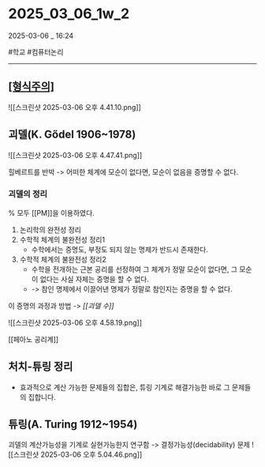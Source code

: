 
# 2025_03_06_1w_2

2025-03-06 _ 16:24

#학교 #컴퓨터논리 

---

## [[형식주의]](Formalism)

![[스크린샷 2025-03-06 오후 4.41.10.png]]


## 괴델(K. Gődel 1906~1978)

![[스크린샷 2025-03-06 오후 4.47.41.png]]


힐베르트를 반박
-> 어떠한 체계에 모순이 없다면, 모순이 없음을 증명할 수 없다.

### 괴델의 정리

% 모두 [[PM]]을 이용하였다.

1. 논리학의 완전성 정리
2. 수학적 체계의 불완전성 정리1
	- 수학에서는 증명도, 부정도 되지 않는 명제가 반드시 존재한다.
3. 수학적 체계의 불완전성 정리2
	- 수학을 전개하는 근본 공리를 선정하여 그 체계가 정말 모순이 없다면, 그 모순이 없다는 사실 자체는 증명을 할 수 없다.
	- -> 참인 명제에서 이끌어낸 명제가 정말로 참인지는 증명을 할 수 없다.

이 증명의 과정과 방법 -> *[[괴델 수]]*

![[스크린샷 2025-03-06 오후 4.58.19.png]]

[[페아노 공리계]]

## 처치-튜링 정리

- 효과적으로 계산 가능한 문제들의 집합은, 튜링 기계로 해결가능한 바로 그 문제들의 집합니다.

## 튜링(A. Turing 1912~1954)

괴델의 계산가능성을 기계로 실현가능한지 연구함 -> 결정가능성(decidability) 문제
![[스크린샷 2025-03-06 오후 5.04.46.png]]


